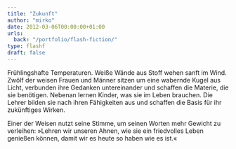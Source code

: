 ```yaml
---
title: "Zukunft"
author: "mirko"
date: 2012-03-06T00:00:00+01:00
urls:
  back: "/portfolio/flash-fiction/"
type: flashf
draft: false
---
```


Frühlingshafte Temperaturen. Weiße Wände aus Stoff wehen sanft im Wind. Zwölf der weisen Frauen und Männer sitzen um eine wabernde Kugel aus Licht, verbunden ihre Gedanken untereinander und schaffen die Materie, die sie benötigen. Nebenan lernen Kinder, was sie im Leben brauchen. Die Lehrer bilden sie nach ihren Fähigkeiten aus und schaffen die Basis für ihr zukünftiges Wirken.

Einer der Weisen nutzt seine Stimme, um seinen Worten mehr Gewicht zu verleihen: »Lehren wir unseren Ahnen, wie sie ein friedvolles Leben genießen können, damit wir es heute so haben wie es ist.«